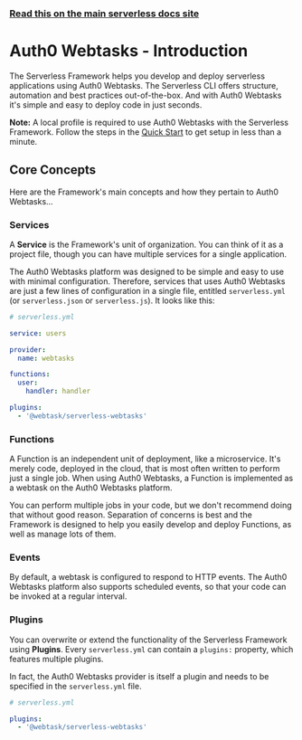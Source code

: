 <!--
title: Serverless Framework - Auth0 Webtasks - Introduction
menuText: Intro
menuOrder: 1
description: An introduction to using Auth0 Webtasks with the Serverless Framework.
layout: Doc
-->

<!-- DOCS-SITE-LINK:START automatically generated  -->
### [Read this on the main serverless docs site](https://www.serverless.com/framework/docs/providers/webtasks/guide/intro)
<!-- DOCS-SITE-LINK:END -->

# Auth0 Webtasks - Introduction

The Serverless Framework helps you develop and deploy serverless applications using Auth0 Webtasks. The Serverless CLI offers structure, automation and best practices out-of-the-box. And with Auth0 Webtasks it's simple and easy to deploy code in just seconds.

**Note:** A local profile is required to use Auth0 Webtasks with the Serverless Framework. Follow the steps in the [Quick Start](quick-start.md) to get setup in less than a minute.

## Core Concepts

Here are the Framework's main concepts and how they pertain to Auth0 Webtasks...

### Services

A **Service** is the Framework's unit of organization. You can think of it as a project file, though you can have multiple services for a single application.  

The Auth0 Webtasks platform was designed to be simple and easy to use with minimal configuration. Therefore, services that uses Auth0 Webtasks are just a few lines of configuration in a single file, entitled `serverless.yml` (or `serverless.json` or `serverless.js`). It looks like this:

```yml
# serverless.yml

service: users

provider:
  name: webtasks

functions:
  user:
    handler: handler

plugins:
  - '@webtask/serverless-webtasks'
```

### Functions

A Function is an independent unit of deployment, like a microservice. It's merely code, deployed in the cloud, that is most often written to perform just a single job. When using Auth0 Webtasks, a Function is implemented as a webtask on the Auth0 Webtasks platform.

You can perform multiple jobs in your code, but we don't recommend doing that without good reason. Separation of concerns is best and the Framework is designed to help you easily develop and deploy Functions, as well as manage lots of them.

### Events

By default, a webtask is configured to respond to HTTP events. The Auth0 Webtasks platform also supports scheduled events, so that your code can be invoked at a regular interval.

### Plugins

You can overwrite or extend the functionality of the Serverless Framework using **Plugins**. Every `serverless.yml` can contain a `plugins:` property, which features multiple plugins. 

In fact, the Auth0 Webtasks provider is itself a plugin and needs to be specified in the `serverless.yml` file.

```yml
# serverless.yml

plugins:
  - '@webtask/serverless-webtasks'
```
